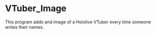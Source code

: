 # VTuber_Image
This program adds and image of a Hololive VTuber every time someone writes their names.
